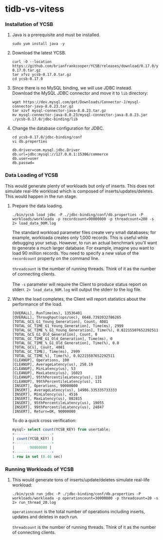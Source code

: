 # tidb-vs-vitess

### Installation of YCSB
1. Java is a prerequisite and must be installed.
   ```shell
   sudo yum install java -y
   ```
2. Download the latest YCSB.
   ```shell
   curl -O --location https://github.com/brianfrankcooper/YCSB/releases/download/0.17.0/ycsb-0.17.0.tar.gz
   tar xfvz ycsb-0.17.0.tar.gz
   cd ycsb-0.17.0
   ```
3. Since there is no MySQL binding, we will use JDBC instead.</br>
   Download the MySQL JDBC connector and move it to ```lib``` directory:
   ```shell
   wget https://dev.mysql.com/get/Downloads/Connector-J/mysql-connector-java-8.0.23.tar.gz
   tar xzvf mysql-connector-java-8.0.23.tar.gz
   mv mysql-connector-java-8.0.23/mysql-connector-java-8.0.23.jar ./ycsb-0.17.0/jdbc-binding/lib
   ```
4. Change the database configuration for JDBC.
   ```shell
   cd ycsb-0.17.0/jdbc-binding/conf
   vi db.properties

   db.driver=com.mysql.jdbc.Driver
   db.url=jdbc:mysql://127.0.0.1:15306/commerce
   db.user=user
   db.passwd=
   ```   
### Data Loading of YCSB
This would generate plenty of workloads but only of inserts. This does not simulate real-life workload which is composed of inserts/updates/deletes. This would happen in the run stage.</br>

1. Prepare the data loading.</br>
   ```shell
   ./bin/ycsb load jdbc -P ./jdbc-binding/conf/db.properties -P workloads/workloada -p recordcount=90000000 -p threadcount=200 -s 2> load_data_90M.log
   ```
   The standard workload parameter files create very small databases; for example, workloada creates only 1,000 records. This is useful while debugging your setup. However, to run an actual benchmark you'll want to generate a much larger database. For example, imagine you want to load 90 million records. You need to specify a new value of the ```recordcount``` property on the command line.</br></br>
   ```threadcount``` is the number of running threads. Think of it as the number of connecting clients.</br></br>
   The ```-s``` parameter will require the Client to produce status report on stderr. ```2> load_data_90M.log``` will output the stderr to the log file.</br>

2. When the load completes, the Client will report statistics about the performance of the load. 
   ```shell
   [OVERALL], RunTime(ms), 13536401
   [OVERALL], Throughput(ops/sec), 6648.7392032786265
   [TOTAL_GCS_G1_Young_Generation], Count, 4081
   [TOTAL_GC_TIME_G1_Young_Generation], Time(ms), 2999
   [TOTAL_GC_TIME_%_G1_Young_Generation], Time(%), 0.02215507652292511
   [TOTAL_GCS_G1_Old_Generation], Count, 0
   [TOTAL_GC_TIME_G1_Old_Generation], Time(ms), 0
   [TOTAL_GC_TIME_%_G1_Old_Generation], Time(%), 0.0
   [TOTAL_GCs], Count, 4081
   [TOTAL_GC_TIME], Time(ms), 2999
   [TOTAL_GC_TIME_%], Time(%), 0.02215507652292511
   [CLEANUP], Operations, 100
   [CLEANUP], AverageLatency(us), 250.19
   [CLEANUP], MinLatency(us), 53
   [CLEANUP], MaxLatency(us), 16023
   [CLEANUP], 95thPercentileLatency(us), 118
   [CLEANUP], 99thPercentileLatency(us), 131
   [INSERT], Operations, 90000000
   [INSERT], AverageLatency(us), 14986.335335733333
   [INSERT], MinLatency(us), 4516
   [INSERT], MaxLatency(us), 802815
   [INSERT], 95thPercentileLatency(us), 19055
   [INSERT], 99thPercentileLatency(us), 24847
   [INSERT], Return=OK, 90000000
   ```
   To do a quick cross verification:
   ```sql
   mysql> select count(YCSB_KEY) from usertable;
   +-----------------+
   | count(YCSB_KEY) |
   +-----------------+
   |       90000000 |
   +-----------------+
   1 row in set (8.46 sec)
   ```
### Running Workloads of YCSB
1. This would generate tons of inserts/update/deletes simulate real-life workload:
   ```shell
   ./bin/ycsb run jdbc -P ./jdbc-binding/conf/db.properties -P workloads/workloada -p operationcount=30000000 -p threadcount=20 -s 2> run_thread_20.log
   ```
   ```operationcount``` is the total number of operations including inserts, updates and deletes in each run.</br></br>
   ```threadcount``` is the number of running threads. Think of it as the number of connecting clients.</br></br>